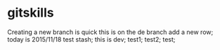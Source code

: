 # gitskills
Creating a new branch is quick
this is on the de branch
add a new row;
today is 2015/11/18
test stash;
this is dev;
test1;
test2;
test;
